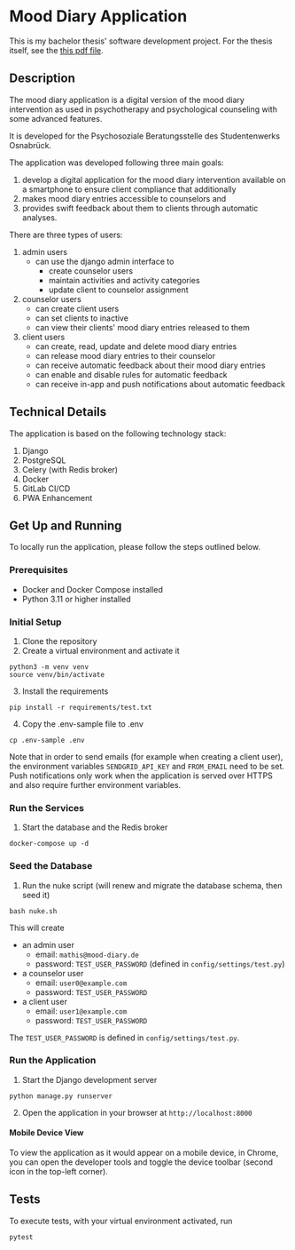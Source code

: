 # Mood Diary Application
This is my bachelor thesis' software development project. For the thesis itself, see the [this pdf file](https://github.com/Mathis1993/mood_diary_project/blob/develop/Thesis.pdf).

## Description

The mood diary application is a digital version of the mood diary intervention as used in psychotherapy and psychological counseling with some advanced features.

It is developed for the Psychosoziale Beratungsstelle des Studentenwerks Osnabrück.

The application was developed following three main goals:
1. develop a digital application for the mood diary intervention available on a smartphone to ensure client compliance that additionally
2. makes mood diary entries accessible to counselors and
3. provides swift feedback about them to clients through automatic analyses.

There are three types of users:
1. admin users
   - can use the django admin interface to
     - create counselor users
     - maintain activities and activity categories
     - update client to counselor assignment
2. counselor users
    - can create client users
    - can set clients to inactive
    - can view their clients' mood diary entries released to them
3. client users
    - can create, read, update and delete mood diary entries
    - can release mood diary entries to their counselor
    - can receive automatic feedback about their mood diary entries
    - can enable and disable rules for automatic feedback
    - can receive in-app and push notifications about automatic feedback

## Technical Details
The application is based on the following technology stack:
1. Django
2. PostgreSQL
3. Celery (with Redis broker)
4. Docker
5. GitLab CI/CD
6. PWA Enhancement

## Get Up and Running
To locally run the application, please follow the steps outlined below.

### Prerequisites
- Docker and Docker Compose installed
- Python 3.11 or higher installed

### Initial Setup
1. Clone the repository
2. Create a virtual environment and activate it
```shell
python3 -m venv venv
source venv/bin/activate
```
3. Install the requirements
```shell
pip install -r requirements/test.txt
```
4. Copy the .env-sample file to .env
```shell
cp .env-sample .env
```
Note that in order to send emails (for example when creating a client user), the environment variables `SENDGRID_API_KEY` and `FROM_EMAIL` need to be set.
Push notifications only work when the application is served over HTTPS and also require further environment variables.

### Run the Services
1. Start the database and the Redis broker
```shell
docker-compose up -d
```

### Seed the Database
1. Run the nuke script (will renew and migrate the database schema, then seed it)
```shell
bash nuke.sh
```
This will create
- an admin user
  - email: `mathis@mood-diary.de`
  - password: `TEST_USER_PASSWORD` (defined in `config/settings/test.py`)
- a counselor user
  - email: `user0@example.com`
  - password: `TEST_USER_PASSWORD`
- a client user
  - email: `user1@example.com`
  - password: `TEST_USER_PASSWORD`

The `TEST_USER_PASSWORD` is defined in `config/settings/test.py`.

### Run the Application
1. Start the Django development server
```shell
python manage.py runserver
```
2. Open the application in your browser at `http://localhost:8000`

#### Mobile Device View
To view the application as it would appear on a mobile device, in Chrome, you can open the developer tools and toggle the device toolbar (second icon in the top-left corner).

## Tests
To execute tests, with your virtual environment activated, run
```shell
pytest
```

